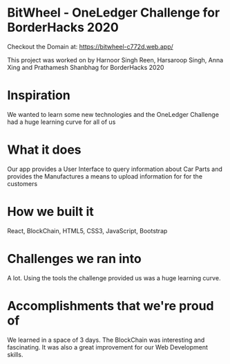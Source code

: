 # BitWheel - OneLedger Challenge for BorderHacks 2020

Checkout the Domain at: https://bitwheel-c772d.web.app/

This project was worked on by Harnoor Singh Reen, Harsaroop Singh, Anna Xing and Prathamesh Shanbhag for BorderHacks 2020

# Inspiration
We wanted to learn some new technologies and the OneLedger Challenge had a huge learning curve for all of us
# What it does
Our app provides a User Interface to query information about Car Parts and provides the Manufactures a means to upload information for for the customers
# How we built it
React, BlockChain, HTML5, CSS3, JavaScript, Bootstrap
# Challenges we ran into
A lot. Using the tools the challenge provided us was a huge learning curve.
# Accomplishments that we're proud of
We learned in a space of 3 days. The BlockChain was interesting and fascinating. It was also a great improvement for our Web Development skills.
